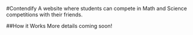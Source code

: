 #Contendify
A website where students can compete in Math and Science competitions with their friends.

##How it Works
More details coming soon!
